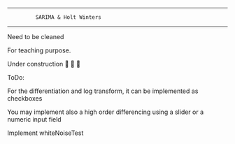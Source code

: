 
----------------------
             SARIMA & Holt Winters
----------------------


Need to be cleaned

For teaching purpose.

Under construction 🚧 🚧 🚧


ToDo:

For the differentiation and log transform, it can be implemented as checkboxes

You may implement also a high order differencing using a slider or a numeric input field

Implement whiteNoiseTest
